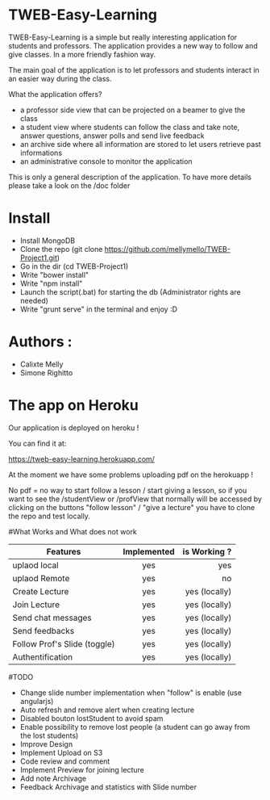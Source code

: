 TWEB-Easy-Learning
=============

TWEB-Easy-Learning is a simple but really interesting application for students and professors.
The application provides a new way to follow and give classes. In a more friendly fashion way.

The main goal of the application is to let professors and students interact in an easier way during the class.

What the application offers?

* a professor side view that can be projected on a beamer to give the class
* a student view where students can follow the class and take note, answer questions, answer polls and send live feedback
* an archive side where all information are stored to let users retrieve past informations
* an administrative console to monitor the application

This is only a general description of the application.
To have more details please take a look on the /doc folder

# Install
* Install MongoDB
* Clone the repo (git clone https://github.com/mellymello/TWEB-Project1.git)
* Go in the dir (cd TWEB-Project1)
* Write "bower install"
* Write "npm install"
* Launch the script(.bat) for starting the db (Administrator rights are needed)
* Write "grunt serve" in the terminal and enjoy :D

# Authors : 
 * Calixte Melly
 * Simone Righitto


# The app on Heroku

Our application is deployed on heroku !

You can find it at:

https://tweb-easy-learning.herokuapp.com/

At the moment we have some problems uploading pdf on the herokuapp ! 

No pdf = no way to start follow a lesson / start giving a lesson, so if you want to see the /studentView or /profView that normally will be accessed by clicking on the buttons "follow lesson" / "give a lecture" you have to clone the repo and test locally.

#What Works and What does not work

| Features      | Implemented   | is Working ?  |
| ------------- |:-------------:| -------------:|
| uplaod local  | yes           | yes           |
| uplaod Remote | yes           | no            |
| Create Lecture| yes           | yes (locally)           |
| Join Lecture  | yes           | yes   (locally)          |
| Send chat messages  | yes           | yes (locally)           |
| Send feedbacks  | yes           | yes     (locally)        |
| Follow Prof's Slide (toggle)  | yes           | yes (locally)           |
| Authentification  | yes           | yes     (locally)        |


#TODO
* Change slide number implementation when "follow" is enable (use angularjs)
* Auto refresh and remove alert when creating lecture
* Disabled bouton lostStudent to avoid spam
* Enable possibility to remove lost people (a student can go away from the lost students)
* Improve Design
* Implement Upload on S3
* Code review and comment
* Implement Preview for joining lecture
* Add note Archivage
* Feedback Archivage and statistics with Slide number

 



